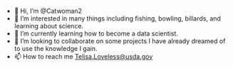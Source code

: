 - 👋 Hi, I’m @Catwoman2
- 👀 I’m interested in many things including fishing, bowling, billards, and learning about science.
- 🌱 I’m currently learning how to become a data scientist.
- 💞️ I’m looking to collaborate on some projects I have already dreamed of to use the knowledge I gain.
- 📫 How to reach me Telisa.Loveless@usda.gov

<!---
Catwoman2/Catwoman2 is a ✨ special ✨ repository because its `README.md` (this file) appears on your GitHub profile.
You can click the Preview link to take a look at your changes.
--->
